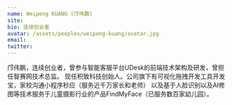 ```yaml
---
name: Weipeng KUANG (邝伟鹏)
site: 
bio: 连续创业者
avatar: /assets/peoples/weipeng-kuang/avatar.jpg
email: 
twitter: 
---
```


邝伟鹏，连续创业者，曾参与智能客服平台UDesk的前端技术架构及研发，曾担任智赛网技术总监。
现任积致科技创始人。公司旗下有可视化拖拽开发工具开发宝，家校沟通小程序秒应（服务近千万家长和老师） 以及基于人脸识别以及AI修图等技术服务于儿童摄影行业的产品FindMyFace（已服务数百家幼儿园）。